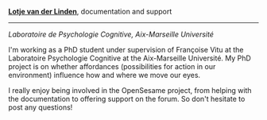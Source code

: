 **[Lotje van der Linden](http://www.cogsci.nl/lvanderlinden)**, documentation and support

---

*Laboratoire de Psychologie Cognitive, Aix-Marseille Université*

I'm working as a PhD student under supervision of Françoise Vitu at the Laboratoire Psychologie Cognitive at the Aix-Marseille Université. My PhD project is on whether affordances (possibilities for action in our environment) influence how and where we move our eyes.

I really enjoy being involved in the OpenSesame project, from helping with the documentation to offering support on the forum. So don't hesitate to post any questions!